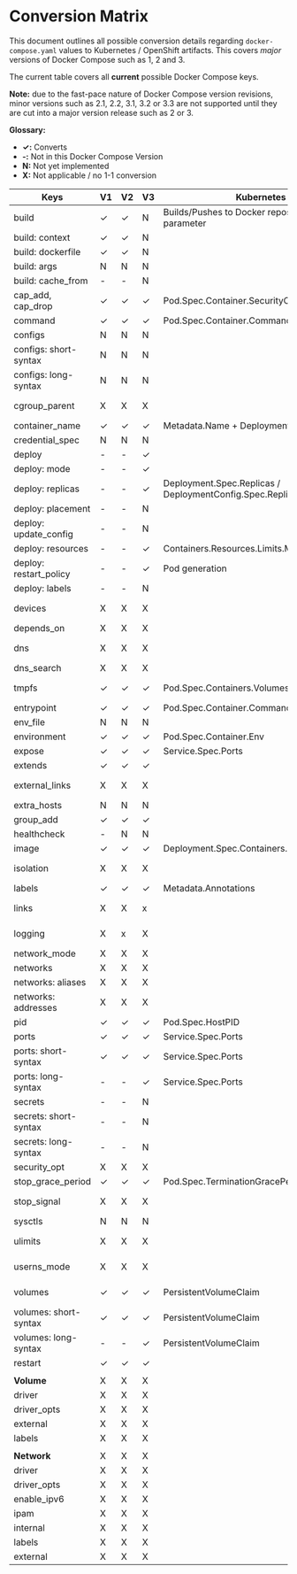 # Conversion Matrix

This document outlines all possible conversion details regarding `docker-compose.yaml` values to Kubernetes / OpenShift artifacts. This covers *major* versions of Docker Compose such as 1, 2 and 3.

The current table covers all **current** possible Docker Compose keys.

__Note:__ due to the fast-pace nature of Docker Compose version revisions, minor versions such as 2.1, 2.2, 3.1, 3.2 or 3.3 are not supported until they are cut into a major version release such as 2 or 3.

__Glossary:__

- __✓:__ Converts
- __-:__ Not in this Docker Compose Version
- __N:__ Not yet implemented
- __X:__ Not applicable / no 1-1 conversion

| Keys                   | V1 | V2 | V3 | Kubernetes / OpenShift                                      | Notes                                                                                                          |
|------------------------|----|----|----|-------------------------------------------------------------|----------------------------------------------------------------------------------------------------------------|
| build                  | ✓  | ✓  | N  | Builds/Pushes to Docker repository. See `--build` parameter | Only supported on Version 1/2 of Docker Compose                                                                |
| build: context         | ✓  | ✓  | N  |                                                             |                                                                                                                |
| build: dockerfile      | ✓  | ✓  | N  |                                                             |                                                                                                                |
| build: args            | N  | N  | N  |                                                             |                                                                                                                |
| build: cache_from      | -  | -  | N  |                                                             |                                                                                                                |
| cap_add, cap_drop      | ✓  | ✓  | ✓  | Pod.Spec.Container.SecurityContext.Capabilities.Add/Drop    |                                                                                                                |
| command                | ✓  | ✓  | ✓  | Pod.Spec.Container.Command                                  |                                                                                                                |
| configs                | N  | N  | N  |                                                             |                                                                                                                |
| configs: short-syntax  | N  | N  | N  |                                                             |                                                                                                                |
| configs: long-syntax   | N  | N  | N  |                                                             |                                                                                                                |
| cgroup_parent          | X  | X  | X  |                                                             | Not supported within Kubernetes. See issue https://github.com/kubernetes/kubernetes/issues/11986               |
| container_name         | ✓  | ✓  | ✓  | Metadata.Name + Deployment.Spec.Containers.Name             |                                                                                                                |
| credential_spec        | N  | N  | N  |                                                             |                                                                                                                |
| deploy                 | -  | -  | ✓  |                                                             |                                                                                                                |
| deploy: mode           | -  | -  | ✓  |                                                             |                                                                                                                |
| deploy: replicas       | -  | -  | ✓  | Deployment.Spec.Replicas / DeploymentConfig.Spec.Replicas   |                                                                                                                |
| deploy: placement      | -  | -  | N  |                                                             |                                                                                                                |
| deploy: update_config  | -  | -  | N  |                                                             |                                                                                                                |
| deploy: resources      | -  | -  | ✓  | Containers.Resources.Limits.Memory                          | Support for memory but not CPU                                                                                 |
| deploy: restart_policy | -  | -  | ✓  | Pod generation                                              | This generated a Pod, see the [user guide on restart](http://kompose.io/user-guide/#restart)                   |
| deploy: labels         | -  | -  | N  |                                                             |                                                                                                                |
| devices                | X  | X  | X  |                                                             | Not supported within Kubernetes, See issue https://github.com/kubernetes/kubernetes/issues/5607                |
| depends_on             | X  | X  | X  |                                                             |                                                                                                                |
| dns                    | X  | X  | X  |                                                             | Not used within Kubernetes. Kubernetes uses a managed DNS server                                               |
| dns_search             | X  | X  | X  |                                                             | See `dns` key                                                                                                  |
| tmpfs                  | ✓  | ✓  | ✓  | Pod.Spec.Containers.Volumes.EmptyDir                        | Creates emptyDirvolume with medium set to Memory & mounts given directory inside container                     |
| entrypoint             | ✓  | ✓  | ✓  | Pod.Spec.Container.Command                                  | Same as command                                                                                                |
| env_file               | N  | N  | N  |                                                             |                                                                                                                |
| environment            | ✓  | ✓  | ✓  | Pod.Spec.Container.Env                                      |                                                                                                                |
| expose                 | ✓  | ✓  | ✓  | Service.Spec.Ports                                          |                                                                                                                |
| extends                | ✓  | ✓  | ✓  |                                                             | Extends by utilizing the same image supplied                                                                   |
| external_links         | X  | X  | X  |                                                             | Kubernetes uses a flat-structure for all containers and thus external_links does not have a 1-1 conversion     |
| extra_hosts            | N  | N  | N  |                                                             |                                                                                                                |
| group_add              | ✓  | ✓  | ✓  |                                                             |                                                                                                                |
| healthcheck            | -  | N  | N  |                                                             |                                                                                                                |
| image                  | ✓  | ✓  | ✓  | Deployment.Spec.Containers.Image                            |                                                                                                                |
| isolation              | X  | X  | X  |                                                             | Not applicable as this applies to Windows with HyperV support                                                  |
| labels                 | ✓  | ✓  | ✓  | Metadata.Annotations                                        |                                                                                                                |
| links                  | X  | X  | x  |                                                             | All containers in the same pod are accessible in Kubernetes                                                    |
| logging                | X  | x  | X  |                                                             | Kubernetes has built-in logging support at the node-level                                                      |
| network_mode           | X  | X  | X  |                                                             | Kubernetes uses it's own cluster networking                                                                    |
| networks               | X  | X  | X  |                                                             | See `networks` key                                                                                             |
| networks: aliases      | X  | X  | X  |                                                             | See `networks` key                                                                                             |
| networks: addresses    | X  | X  | X  |                                                             | See `networks` key                                                                                             |
| pid                    | ✓  | ✓  | ✓  | Pod.Spec.HostPID                                            |                                                                                                                |
| ports                  | ✓  | ✓  | ✓  | Service.Spec.Ports                                          |                                                                                                                |
| ports: short-syntax    | ✓  | ✓  | ✓  | Service.Spec.Ports                                          |                                                                                                                |
| ports: long-syntax     | -  | -  | ✓  | Service.Spec.Ports                                          |                                                                                                                |
| secrets                | -  | -  | N  |                                                             |                                                                                                                |
| secrets: short-syntax  | -  | -  | N  |                                                             |                                                                                                                |
| secrets: long-syntax   | -  | -  | N  |                                                             |                                                                                                                |
| security_opt           | X  | X  | X  |                                                             | Kubernetes uses it's own container naming scheme                                                               |
| stop_grace_period      | ✓  | ✓  | ✓  | Pod.Spec.TerminationGracePeriodSeconds                      |                                                                                                                |
| stop_signal            | X  | X  | X  |                                                             | Not supported within Kubernetes. See issue https://github.com/kubernetes/kubernetes/issues/30051               |
| sysctls                | N  | N  | N  |                                                             |                                                                                                                |
| ulimits                | X  | X  | X  |                                                             | Not supported within Kubernetes. See issue https://github.com/kubernetes/kubernetes/issues/3595                |
| userns_mode            | X  | X  | X  |                                                             | Not supported within Kubernetes and ignored in Docker Compose Version 3                                        |
| volumes                | ✓  | ✓  | ✓  | PersistentVolumeClaim                                       | Creates a PersistentVolumeClaim. Can only be created if there is already a PersistentVolume within the cluster |
| volumes: short-syntax  | ✓  | ✓  | ✓  | PersistentVolumeClaim                                       | Creates a PersistentVolumeClaim. Can only be created if there is already a PersistentVolume within the cluster |
| volumes: long-syntax   | -  | -  | ✓  | PersistentVolumeClaim                                       | Creates a PersistentVolumeClaim. Can only be created if there is already a PersistentVolume within the cluster |
| restart                | ✓  | ✓  | ✓  |                                                             |                                                                                                                |
|                        |    |    |    |                                                             |                                                                                                                |
| __Volume__             | X  | X  | X  |                                                             |                                                                                                                |
| driver                 | X  | X  | X  |                                                             |                                                                                                                |
| driver_opts            | X  | X  | X  |                                                             |                                                                                                                |
| external               | X  | X  | X  |                                                             |                                                                                                                |
| labels                 | X  | X  | X  |                                                             |                                                                                                                |
|                        |    |    |    |                                                             |                                                                                                                |
| __Network__            | X  | X  | X  |                                                             |                                                                                                                |
| driver                 | X  | X  | X  |                                                             |                                                                                                                |
| driver_opts            | X  | X  | X  |                                                             |                                                                                                                |
| enable_ipv6            | X  | X  | X  |                                                             |                                                                                                                |
| ipam                   | X  | X  | X  |                                                             |                                                                                                                |
| internal               | X  | X  | X  |                                                             |                                                                                                                |
| labels                 | X  | X  | X  |                                                             |                                                                                                                |
| external               | X  | X  | X  |                                                             |                                                                                                                |
